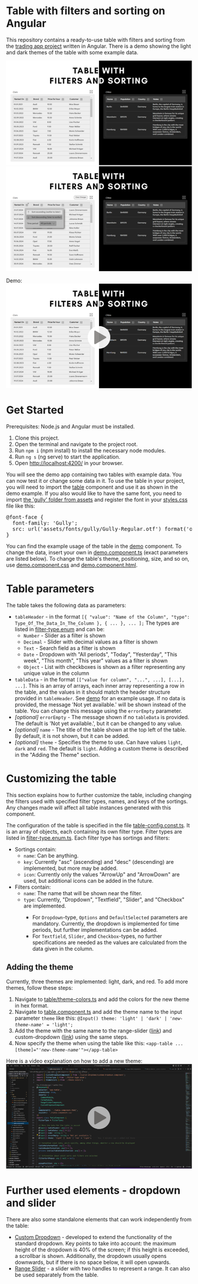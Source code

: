# Table with filters and sorting on Angular
This repository contains a ready-to-use table with filters and sorting from the <a href="https://github.com/vika-v-v/trading-app-frontend">trading app project</a> written in Angular. There is a demo showing the light and dark themes of the table with some example data.

<img src="src\assets\preview\demo_normal.png" alt="Demo">
<img src="src\assets\preview\demo_filter_shown.png" alt="Demo">

Demo:
<a href="https://youtu.be/9qGOSBP4Bjg?si=8xCyDKF8YdxDaW4W?autoplay=1"><img src="src\assets\preview\demo_video.png" alt="Demo"></a>

# Get Started
Prerequisites: Node.js and Angular must be installed.
<ol>
<li>Clone this project.</li>
<li>Open the terminal and navigate to the project root.</li>
<li>Run <code>npm i</code> (npm install) to install the necessary node modules.</li>
<li>Run <code>ng s</code> (ng serve) to start the application.</li>
<li>Open <a href="http://localhost:4200/">http://localhost:4200/</a> in your browser.</li>
</ol>

You will see the demo app containing two tables with example data. You can now test it or change some data in it. To use the table in your project, you will need to import the <a href="src\app\table">table</a> component and use it as shown in the demo example. If you also would like to have the same font, you need to import <a href="src\assets\fonts\gully">the 'gully' folder from assets</a> and register the font in your <a href="src\styles.css">styles.css</a> file like this:
<pre>
@font-face {
  font-family: 'Gully';
  src: url('assets/fonts/gully/Gully-Regular.otf') format('opentype');
}
</pre>

You can find the example usage of the table in the <a href="src\app\demo">demo</a> component. To change the data, insert your own in <a href="src\app\demo\demo.component.ts">demo.component.ts</a> (exact parameters are listed below). To change the table's theme, positioning, size, and so on, use <a href="src\app\demo\demo.component.css">demo.component.css</a> and <a href="src\app\demo\demo.component.html">demo.component.html</a>.

# Table parameters
The table takes the following data as parameters:

<ul>
  <li>
    <code>tableHeader</code> - in the format <code>[{ "value": "Name of the Column", "type": Type_Of_The_Data_In_The_Column }, { ... }, ... ];</code> 
    The types are listed in <a href="src\app\table\filter-type.enum.ts">filter-type.enum</a> and can be:
    <ul>
      <li><code>Number</code> - Slider as a filter is shown</li>
      <li><code>Decimal</code> - Slider with decimal values as a filter is shown</li>
      <li><code>Text</code> - Search field as a filter is shown</li>
      <li><code>Date</code> - Dropdown with "All periods", "Today", "Yesterday", "This week", "This month", "This year" values as a filter is shown</li>
      <li><code>Object</code> - List with checkboxes is shown as a filter representing any unique value in the column</li>
    </ul>
  </li>
  <li>
    <code>tableData</code> - in the format <code>[["value for column", "...", ...], [...], ...]</code>. This is an array of arrays, each inner array representing a row in the table, and the values in it should match the header structure provided in <code>tableHeader</code>. See <a href="src\app\demo">demo</a> for an example usage. If no data is provided, the message 'Not yet available.' will be shown instead of the table. You can change this message using the <code>errorEmpty</code> parameter.
  </li>
  <li>
    <i>[optional]</i> <code>errorEmpty</code> - The message shown if no <code>tableData</code> is provided. The default is 'Not yet available.', but it can be changed to any value.
  </li>
  <li>
    <i>[optional]</i> <code>name</code> - The title of the table shown at the top left of the table. By default, it is not shown, but it can be added.
  </li>
  <li>
    <i>[optional]</i> <code>theme</code> - Specifies the theme to use. Can have values <code>light</code>, <code>dark</code> and <code>red</code>. The default is <code>light</code>. Adding a custom theme is described in the "Adding the Theme" section.
  </li>
</ul>

# Customizing the table
This section explains how to further customize the table, including changing the filters used with specified filter types, names, and keys of the sortings. Any changes made will affect all table instances generated with this component.

The configuration of the table is specified in the file <a href="src\app\table\table-config.const.ts">table-config.const.ts</a>. It is an array of objects, each containing its own filter type. Filter types are listed in <a href="src\app\table\filter-type.enum.ts">filter-type.enum.ts</a>. Each filter type has sortings and filters:

<ul>
<li>
Sortings contain:
<ul>
<li><code>name</code>: Can be anything.</li>
<li><code>key</code>: Currently "asc" (ascending) and "desc" (descending) are implemented, but more may be added.</li>
<li><code>icon</code>: Currently only the values "ArrowUp" and "ArrowDown" are used, but additional icons can be added in the future.</li>
</ul>
</li>
<li>
Filters contain:
<ul>
<li><code>name</code>: The name that will be shown near the filter.</li>
<li><code>type</code>: Currently, "Dropdown", "Textfield", "Slider", and "Checkbox" are implemented.</li>
<ul>
<li>For <code>Dropdown</code>-type, <code>Options</code> and <code>DefaultSelected</code> parameters are mandatory. Currently, the dropdown is implemented for time periods, but further implementations can be added.</li>
<li>For <code>Textfield</code>, <code>Slider</code>, and <code>Checkbox</code>-types, no further specifications are needed as the values are calculated from the data given in the column.</li>
</ul>
</ul>
</li>
</ul>

## Adding the theme
Currently, three themes are implemented: light, dark, and red. To add more themes, follow these steps:

<ol>
  <li>Navigate to <a href="src\app\table\theme-colors.ts">table/theme-colors.ts</a> and add the colors for the new theme in hex format.</li>
  <li>Navigate to <a href="src\app\table\table.component.ts">table.component.ts</a> and add the theme name to the input parameter <code>theme</code> like this: 
    <code>@Input() theme: 'light' | 'dark' | <i>'new-theme-name'</i> = 'light';</code>
  </li>
  <li>Add the theme with the same name to the range-slider (<a href="src\app\table\range-slider\theme-colors.ts">link</a>) and custom-dropdown (<a href="src\app\table\custom-dropdown\theme-colors.ts">link</a>) using the same steps.</li>
  <li>Now specify the theme when using the table like this: 
    <code>&lt;app-table ... [theme]="<i>'new-theme-name'</i>"&gt;&lt;/app-table&gt;</code>
  </li>
</ol>
Here is a video explanation on how to add a new theme:
<a href="https://youtu.be/ITlFhMXCpwc?si=gmrtNz5d6Bgp5nug?autoplay=1"><img src="src\assets\preview\adding_theme_video.png" alt="Video Preview for Adding Theme"></a>

# Further used elements - dropdown and slider
There are also some standalone elements that can work independently from the table:

<ul>
  <li><a href="src\app\table\custom-dropdown">Custom Dropdown</a> - developed to extend the functionality of the standard dropdown. Key points to take into account: the maximum height of the dropdown is 40% of the screen; if this height is exceeded, a scrollbar is shown. Additionally, the dropdown usually opens downwards, but if there is no space below, it will open upwards.</li>
  <li><a href="src\app\table\range-slider">Range Slider</a> - a slider with two handles to represent a range. It can also be used separately from the table.</li>
</ul>

